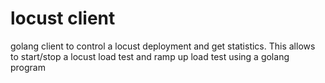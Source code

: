 # locust client

golang client to control a locust deployment and get statistics. This allows to start/stop a locust load test and ramp up load test using a golang program 
